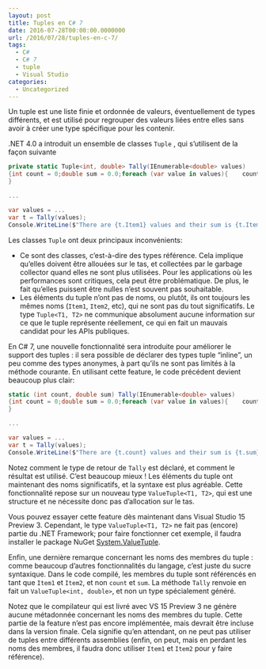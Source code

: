 ```yaml
---
layout: post
title: Tuples en C# 7
date: 2016-07-28T00:00:00.0000000
url: /2016/07/28/tuples-en-c-7/
tags:
  - C#
  - C# 7
  - tuple
  - Visual Studio
categories:
  - Uncategorized
---
```



Un tuple est une liste finie et ordonnée de valeurs, éventuellement de types différents, et est utilisé pour regrouper des valeurs liées entre elles sans avoir à créer une type spécifique pour les contenir.

.NET 4.0 a introduit un ensemble de classes `Tuple` , qui s’utilisent de la façon suivante

```csharp
private static Tuple<int, double> Tally(IEnumerable<double> values)
{int count = 0;double sum = 0.0;foreach (var value in values){    count++;    sum += value;}return Tuple.Create(count, sum);
}

...

var values = ...
var t = Tally(values);
Console.WriteLine($"There are {t.Item1} values and their sum is {t.Item2}");
```

Les classes `Tuple` ont deux principaux inconvénients:

- Ce sont des classes, c’est-à-dire des types référence. Cela implique qu’elles doivent être allouées sur le tas, et collectées par le garbage collector quand elles ne sont plus utilisées. Pour les applications où les performances sont critiques, cela peut être problématique. De plus, le fait qu’elles puissent être nulles n’est souvent pas souhaitable.
- Les éléments du tuple n’ont pas de noms, ou plutôt, ils ont toujours les mêmes noms (`Item1`, `Item2`, etc), qui ne sont pas du tout significatifs. Le type `Tuple<T1, T2>` ne communique absolument aucune information sur ce que le tuple représente réellement, ce qui en fait un mauvais candidat pour les APIs publiques.


En C# 7, une nouvelle fonctionnalité sera introduite pour améliorer le support des tuples : il sera possible de déclarer des types tuple “inline”, un peu comme des types anonymes, à part qu’ils ne sont pas limités à la méthode courante. En utilisant cette feature, le code précédent devient beaucoup plus clair:

```csharp
static (int count, double sum) Tally(IEnumerable<double> values)
{int count = 0;double sum = 0.0;foreach (var value in values){    count++;    sum += value;}return (count, sum);
}

...

var values = ...
var t = Tally(values);
Console.WriteLine($"There are {t.count} values and their sum is {t.sum}");
```

Notez comment le type de retour de `Tally` est déclaré, et comment le résultat est utilisé. C’est beaucoup mieux ! Les éléments du tuple ont maintenant des noms significatifs, et la syntaxe est plus agréable. Cette fonctionnalité repose sur un nouveau type `ValueTuple<T1, T2>`, qui est une structure et ne nécessite donc pas d’allocation sur le tas.

Vous pouvez essayer cette feature dès maintenant dans Visual Studio 15 Preview 3. Cependant, le type `ValueTuple<T1, T2>` ne fait pas (encore) partie du .NET Framework; pour faire fonctionner cet exemple, il faudra installer le package NuGet [System.ValueTuple](https://packages.nuget.org/packages/System.ValueTuple).

Enfin, une dernière remarque concernant les noms des membres du tuple : comme beaucoup d’autres fonctionnalités du langage, c’est juste du sucre syntaxique. Dans le code compilé, les membres du tuple sont référencés en tant que `Item1` et `Item2`, et non `count` et `sum`. La méthode `Tally` renvoie en fait un `ValueTuple<int, double>`, et non un type spécialement généré.

Notez que le compilateur qui est livré avec VS 15 Preview 3 ne génère aucune métadonnée concernant les noms des membres du tuple. Cette partie de la feature n’est pas encore implémentée, mais devrait être incluse dans la version finale. Cela signifie qu’en attendant, on ne peut pas utiliser de tuples entre différents assemblies (enfin, on peut, mais en perdant les noms des membres, il faudra donc utiliser `Item1` et `Item2` pour y faire référence).

